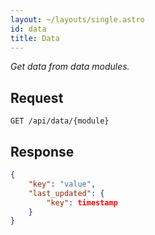 ```yaml
---
layout: ~/layouts/single.astro
id: data
title: Data
---
```


_Get data from data modules._

## Request

```http
GET /api/data/{module}
```

## Response

```json
{
    "key": "value",
    "last_updated": {
        "key": timestamp
    }
}
```
